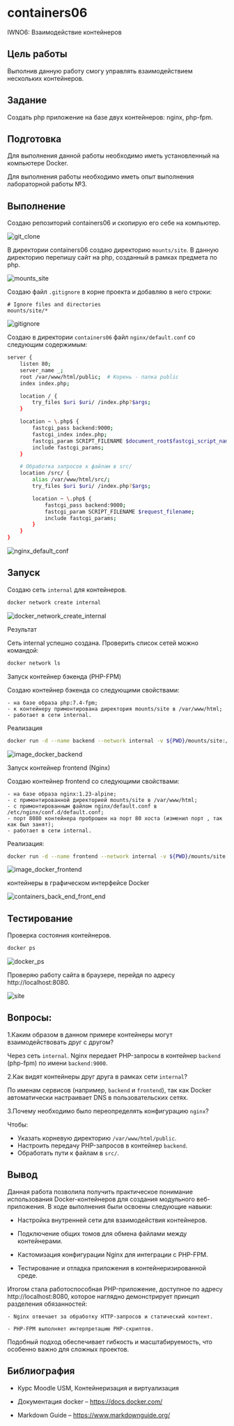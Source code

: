 # containers06

IWNO6: Взаимодействие контейнеров

## Цель работы

Выполнив данную работу смогу управлять взаимодействием нескольких контейнеров.

## Задание

Создать php приложение на базе двух контейнеров: nginx, php-fpm.

## Подготовка

Для выполнения данной работы необходимо иметь установленный на компьютере Docker.

Для выполнения работы необходимо иметь опыт выполнения лабораторной работы №3.

## Выполнение

Создаю репозиторий containers06 и скопирую его себе на компьютер.

![git_clone](images/image_git_clone.png)

В директории containers06 создаю директорию `mounts/site`. В данную директорию перепишу сайт на php, созданный в рамках предмета по php.

![mounts_site](images/image_mounts_site.png)

Создаю файл `.gitignore` в корне проекта и добавляю в него строки:

```
# Ignore files and directories
mounts/site/*
```

![gitignore](images/image_gitignore.png)

Создаю в директории `containers06` файл `nginx/default.conf` со следующим содержимым:

```bash
server {
    listen 80;
    server_name _;
    root /var/www/html/public;  # Корень - папка public
    index index.php;

    location / {
        try_files $uri $uri/ /index.php?$args;
    }

    location ~ \.php$ {
        fastcgi_pass backend:9000;
        fastcgi_index index.php;
        fastcgi_param SCRIPT_FILENAME $document_root$fastcgi_script_name;
        include fastcgi_params;
    }

    # Обработка запросов к файлам в src/
    location /src/ {
        alias /var/www/html/src/;
        try_files $uri $uri/ /index.php?$args;

        location ~ \.php$ {
            fastcgi_pass backend:9000;
            fastcgi_param SCRIPT_FILENAME $request_filename;
            include fastcgi_params;
        }
    }
}
```

![nginx_default_conf](images/image_nginx_default_conf.png)

## Запуск

Создаю сеть `internal` для контейнеров.

```bash
docker network create internal
```

![docker_network_create_internal](images/image_docker_network_create_internal.png)

Результат

Сеть internal успешно создана. Проверить список сетей можно командой:

```bash
docker network ls
```

Запуск контейнер бэкенда (PHP-FPM)

Создаю контейнер бэкенда со следующими свойствами:

    - на базе образа php:7.4-fpm;
    - к контейнеру примонтирована директория mounts/site в /var/www/html;
    - работает в сети internal.

Реализация

```bash
docker run -d --name backend --network internal -v ${PWD}/mounts/site:/var/www/html php:7.4-fpm
```

![image_docker_backend](images/image_docker_backend.png)

Запуск контейнер frontend (Nginx)

Создаю контейнер frontend со следующими свойствами:

    - на базе образа nginx:1.23-alpine;
    - с примонтированной директорией mounts/site в /var/www/html;
    - с примонтированным файлом nginx/default.conf в /etc/nginx/conf.d/default.conf;
    - порт 8080 контейнера проброшен на порт 80 хоста (изменил порт , так как был занят);
    - работает в сети internal.

Реализация:

```bash
docker run -d --name frontend --network internal -v ${PWD}/mounts/site:/var/www/html -v ${PWD}/nginx/default.conf:/etc/nginx/conf.d/default.conf -p 8080:80 nginx:1.23-alpine
```

![image_docker_frontend](images/image_docker_frontend.png)

контейнеры в графическом интерфейсе Docker

![containers_back_end_front_end](images/image_containers_back_end_front_end.png)

## Тестирование

Проверка состояния контейнеров.

```bash
docker ps
```

![docker_ps](images/image_docker_ps.png)

Проверяю работу сайта в браузере, перейдя по адресу http://localhost:8080.

![site](images/Screenshot_site.png)

## Вопросы:

1.Каким образом в данном примере контейнеры могут взаимодействовать друг с другом?

Через сеть `internal`. Nginx передает PHP-запросы в контейнер `backend` (php-fpm) по имени `backend:9000`.

2.Как видят контейнеры друг друга в рамках сети `internal`?

По именам сервисов (например, `backend` и `frontend`), так как Docker автоматически настраивает DNS в пользовательских сетях.

3.Почему необходимо было переопределять конфигурацию `nginx`?

Чтобы:

- Указать корневую директорию `/var/www/html/public`.
- Настроить передачу PHP-запросов в контейнер `backend`.
- Обработать пути к файлам в `src/`.

## Вывод

Данная работа позволила получить практическое понимание использования Docker-контейнеров для создания модульного веб-приложения. В ходе выполнения были освоены следующие навыки:

- Настройка внутренней сети для взаимодействия контейнеров.

- Подключение общих томов для обмена файлами между контейнерами.

- Кастомизация конфигурации Nginx для интеграции с PHP-FPM.

- Тестирование и отладка приложения в контейнеризированной среде.

Итогом стала работоспособная PHP-приложение, доступное по адресу http://localhost:8080, которое наглядно демонстрирует принцип разделения обязанностей:

    - Nginx отвечает за обработку HTTP-запросов и статический контент.

    - PHP-FPM выполняет интерпретацию PHP-скриптов.

Подобный подход обеспечивает гибкость и масштабируемость, что особенно важно для сложных проектов.

## Библиография

- Курс Moodle USM, Контейнеризация и виртуализация

- Документация docker – https://docs.docker.com/

- Markdown Guide – https://www.markdownguide.org/
